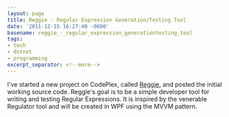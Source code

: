 ```yaml
---
layout: page
title: Reggie - Regular Expression Generation/Testing Tool
date: '2011-12-15 16:27:40 -0600'
basename: reggie_-_regular_expression_generationtesting_tool
tags:
- tech
- dotnet
- programming
excerpt_separator: <!--more-->
---
```


I've started a new project on CodePlex, called [Reggie](http://reggie.codeplex.com/), and posted the initial working
source code. Reggie's goal is to be a simple developer tool for writing and
testing Regular Expressions. It is inspired by the venerable Regulator tool and
will be created in WPF using the MVVM pattern.
